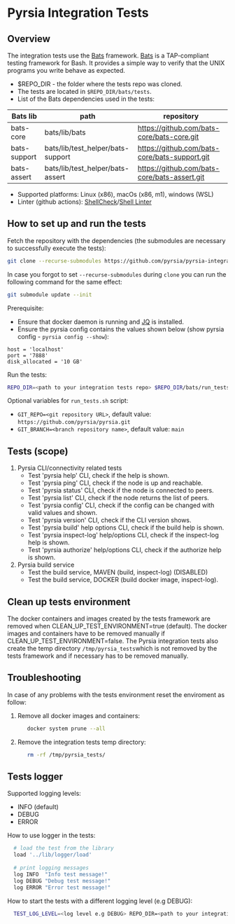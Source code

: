 # Pyrsia Integration Tests

## Overview

The integration tests use the [Bats](https://github.com/bats-core/bats-core) framework. [Bats](https://github.com/bats-core/bats-core) is a TAP-compliant testing framework for Bash. It provides
a simple way to verify that the UNIX programs you write behave as expected.

- $REPO_DIR - the folder where the tests repo was cloned.
- The tests are located in `$REPO_DIR/bats/tests`.
- List of the Bats dependencies used in the tests:

| Bats lib     | path  | repository |
|--------------|-------|------------|
| bats-core    | bats/lib/bats   | <https://github.com/bats-core/bats-core.git> |
| bats-support | bats/lib/test_helper/bats-support | <https://github.com/bats-core/bats-support.git> |
| bats-assert  | bats/lib/test_helper/bats-assert   | <https://github.com/bats-core/bats-assert.git> |

- Supported platforms: Linux (x86), macOs (x86, m1), windows (WSL)
- Linter (github actions):  [ShellCheck](https://www.shellcheck.net)/[Shell Linter](https://github.com/azohra/shell-linter)

## How to set up and run the tests

Fetch the repository with the dependencies (the submodules are necessary to successfully execute the tests):

```sh
git clone --recurse-submodules https://github.com/pyrsia/pyrsia-integration-tests.git
```

In case you forgot to set `--recurse-submodules` during `clone` you can run the following command for the same effect:

```sh
git submodule update --init
```

Prerequisite: 
- Ensure that docker daemon is running and [JQ](https://stedolan.github.io/jq/) is installed.
- Ensure the pyrsia config contains the values shown below (show pyrsia config - `pyrsia config --show`):

```
host = 'localhost'
port = '7888'
disk_allocated = '10 GB'
```

Run the tests:

```sh
REPO_DIR=<path to your integration tests repo> $REPO_DIR/bats/run_tests.sh
```

Optional variables for `run_tests.sh` script:
- `GIT_REPO=<git repository URL>`, default value: `https://github.com/pyrsia/pyrsia.git`
- `GIT_BRANCH=<branch repository name>`, default value: `main`

## Tests (scope)

1) Pyrsia CLI/connectivity related tests
   - Test 'pyrsia help' CLI, check if the help is shown.
   - Test 'pyrsia ping' CLI, check if the node is up and reachable.
   - Test 'pyrsia status' CLI, check if the node is connected to peers.
   - Test 'pyrsia list' CLI, check if the node returns the list of peers.
   - Test 'pyrsia config' CLI, check if the config can be changed with valid values and shown.
   - Test 'pyrsia version' CLI, check if the CLI version shows.
   - Test 'pyrsia build' help options CLI, check if the build help is shown.
   - Test 'pyrsia inspect-log' help/options CLI, check if the inspect-log help is shown.
   - Test 'pyrsia authorize' help/options CLI, check if the authorize help is shown.
2) Pyrsia build service
   - Test the build service, MAVEN (build, inspect-log) (DISABLED)
   - Test the build service, DOCKER (build docker image, inspect-log).

## Clean up tests environment

The docker containers and images created by the tests framework are removed when CLEAN_UP_TEST_ENVIRONMENT=true (default).
The docker images and containers have to be removed manually if CLEAN_UP_TEST_ENVIRONMENT=false. The Pyrsia integration
tests also create the temp directory `/tmp/pyrsia_tests`which is not removed by the tests framework and if necessary has to be removed
manually.

## Troubleshooting

In case of any problems with the tests environment reset the enviroment as follow:
1) Remove all docker images and containers:
   ```sh
      docker system prune --all
   ```
2) Remove the integration tests temp directory:
   ```sh
      rm -rf /tmp/pyrsia_tests/
   ```

## Tests logger

Supported logging levels:
- INFO (default)
- DEBUG
- ERROR

How to use logger in the tests:

```sh
  # load the test from the library
  load '../lib/logger/load'
  
  # print logging messages
  log INFO  "Info test message!"
  log DEBUG "Debug test message!"
  log ERROR "Error test message!"
```

How to start the tests with a different logging level (e.g DEBUG):

```sh
  TEST_LOG_LEVEL=<log level e.g DEBUG> REPO_DIR=<path to your integration tests repo> $REPO_DIR/bats/run_tests.sh
```

